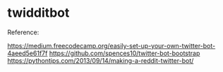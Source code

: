 # twidditbot

Reference:

https://medium.freecodecamp.org/easily-set-up-your-own-twitter-bot-4aeed5e61f7f
https://github.com/spences10/twitter-bot-bootstrap
https://pythontips.com/2013/09/14/making-a-reddit-twitter-bot/
